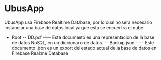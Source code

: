 # UbusApp
UbusApp usa Firebase Realtime Database, por lo cual no sera necesario instanciar una base de datos local ya que esta se encuentra el nube.
- Root
-- DD.pdf
---- Este documento es una representacion de la base de datos NoSQL, en un diccionario de datos.
-- Backup.json
---- Este documento .json es un export del estado actual de la base de datos en Firebase Realtme Database
